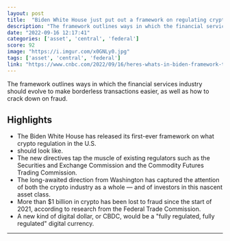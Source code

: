 ```yaml
---
layout: post
title:  "Biden White House just put out a framework on regulating crypto"
description: "The framework outlines ways in which the financial services industry should evolve to make borderless transactions easier, as well as how to crack down on fraud."
date: "2022-09-16 12:17:41"
categories: ['asset', 'central', 'federal']
score: 92
image: "https://i.imgur.com/x0GNLy0.jpg"
tags: ['asset', 'central', 'federal']
link: "https://www.cnbc.com/2022/09/16/heres-whats-in-biden-framework-to-regulate-crypto.html"
---
```


The framework outlines ways in which the financial services industry should evolve to make borderless transactions easier, as well as how to crack down on fraud.

## Highlights

- The Biden White House has released its first-ever framework on what crypto regulation in the U.S.
- should look like.
- The new directives tap the muscle of existing regulators such as the Securities and Exchange Commission and the Commodity Futures Trading Commission.
- The long-awaited direction from Washington has captured the attention of both the crypto industry as a whole — and of investors in this nascent asset class.
- More than $1 billion in crypto has been lost to fraud since the start of 2021, according to research from the Federal Trade Commission.
- A new kind of digital dollar, or CBDC, would be a "fully regulated, fully regulated" digital currency.

---
